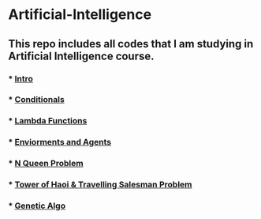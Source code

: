 # Artificial-Intelligence
## This repo includes all codes that I am studying in Artificial Intelligence course.

### * [Intro](https://github.com/MuhammadAmas/Artificial-Intelligence/tree/main/Lab%2001%20-%20Intro)
### * [Conditionals](https://github.com/MuhammadAmas/Artificial-Intelligence/tree/main/Lab%2002%20-%20Conditonals)
### * [Lambda Functions](https://github.com/MuhammadAmas/Artificial-Intelligence/tree/main/Lab%2003%20-%20functions)
### * [Enviorments and Agents](https://github.com/MuhammadAmas/Artificial-Intelligence/tree/main/Lab%2004%20-%20Enviorments%20and%20Agents)
### * [N Queen Problem](https://github.com/MuhammadAmas/Artificial-Intelligence/tree/main/Lab%2005%20-%20N%20Queen%20Problem)
### * [Tower of Haoi & Travelling Salesman Problem](https://github.com/MuhammadAmas/Artificial-Intelligence/tree/main/Lab%2006)
### * [Genetic Algo](https://github.com/MuhammadAmas/Artificial-Intelligence/tree/main/Lab%2005%20-%20Genetic%Algo)

